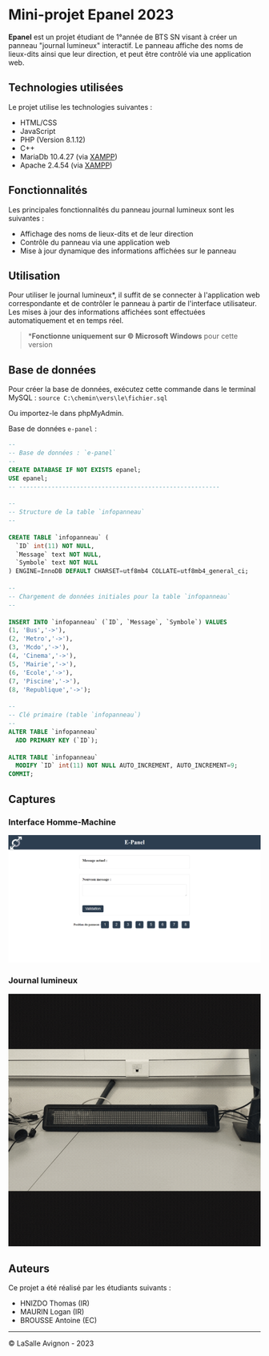 # Mini-projet Epanel 2023

**Epanel** est un projet étudiant de 1°année de BTS SN visant à créer un panneau "journal lumineux" interactif. Le panneau affiche des noms de lieux-dits ainsi que leur direction, et peut être contrôlé via une application web.

## Technologies utilisées

Le projet utilise les technologies suivantes :

- HTML/CSS
- JavaScript
- PHP (Version 8.1.12)
- C++
- MariaDb 10.4.27 (via [XAMPP](https://www.apachefriends.org/fr/index.html))
- Apache 2.4.54 (via [XAMPP](https://www.apachefriends.org/fr/index.html))

## Fonctionnalités

Les principales fonctionnalités du panneau journal lumineux sont les suivantes :

- Affichage des noms de lieux-dits et de leur direction
- Contrôle du panneau via une application web
- Mise à jour dynamique des informations affichées sur le panneau

## Utilisation

Pour utiliser le journal lumineux*, il suffit de se connecter à l'application web correspondante et de contrôler le panneau à partir de l'interface utilisateur. Les mises à jour des informations affichées sont effectuées automatiquement et en temps réel.

> ***Fonctionne uniquement sur ©️ Microsoft Windows** pour cette version

## Base de données

Pour créer la base de données, exécutez cette commande dans le terminal MySQL : ```source C:\chemin\vers\le\fichier.sql```

Ou importez-le dans phpMyAdmin.

Base de données `e-panel` :

```sql
--
-- Base de données : `e-panel`
--
CREATE DATABASE IF NOT EXISTS epanel;
USE epanel;
-- --------------------------------------------------------

--
-- Structure de la table `infopanneau`
--

CREATE TABLE `infopanneau` (
  `ID` int(11) NOT NULL,
  `Message` text NOT NULL,
  `Symbole` text NOT NULL
) ENGINE=InnoDB DEFAULT CHARSET=utf8mb4 COLLATE=utf8mb4_general_ci;

--
-- Chargement de données initiales pour la table `infopanneau`
--

INSERT INTO `infopanneau` (`ID`, `Message`, `Symbole`) VALUES
(1, 'Bus','->'),
(2, 'Metro','->'),
(3, 'Mcdo','->'),
(4, 'Cinema','->'),
(5, 'Mairie','->'),
(6, 'Ecole','->'),
(7, 'Piscine','->'),
(8, 'Republique','->');

--
-- Clé primaire (table `infopanneau`)
--
ALTER TABLE `infopanneau`
  ADD PRIMARY KEY (`ID`);

ALTER TABLE `infopanneau`
  MODIFY `ID` int(11) NOT NULL AUTO_INCREMENT, AUTO_INCREMENT=9;
COMMIT;
```

## Captures

### Interface Homme-Machine

![IHM-Web](./Epanel/IMG/IHM.png)

### Journal lumineux

![Journal-lumineux](./Epanel/IMG/E-panel.gif)

## Auteurs

Ce projet a été réalisé par les étudiants suivants :

- HNIZDO Thomas (IR)
- MAURIN Logan (IR)
- BROUSSE Antoine (EC)

---
©️ LaSalle Avignon - 2023

